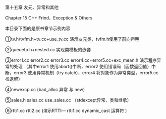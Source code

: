 第十五章  友元、异常和其他

Chapter 15 C++ Frind、Exception & Others

本目录下面的是原书章节示例内容

①tv.h/tvfm.h+tv.cc+use_tv.cc 演示友元类，tvfm.h使用了前向声明

②queuetp.h+nested.cc 实现类模板的嵌套

③error1.cc error2.cc error3.cc error4.cc+error5.cc+exc_mean.h 演示程序异常的处理
（其中error1 使用abort()中断，error2 使用错误码（函数返回值）中断，error3 使用异常机制（try catch)，error4 将对象作为异常类型，error5.cc栈退解）

④newexcp.cc (bad_alloc 异常 与 new)

⑤sales.h sales.cc use_sales.cc （stdexcept异常、类和继承）

⑥rtti1.cc rtti2.cc (演示RTTI— rtti1.cc dynamic_cast 运算符 )


